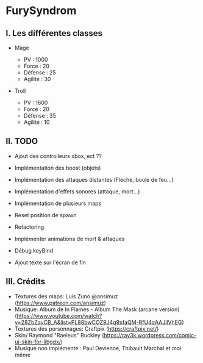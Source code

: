 # FurySyndrom

## I. Les différentes classes

- Mage

  - PV : 1000
  - Force : 20
  - Défense :  25
  - Agilité : 30

- Troll

  - PV : 1600
  - Force : 20
  - Défense : 35
  - Agilité : 10

## II. TODO

- Ajout des controlleurs xbox, ect ??
- Implémentation des boost (objets)
- Implémentation des attaques distantes (Fleche, boule de feu...)
- Implémentation d'effets sonores (attaque, mort...)
- Implémentation de plusieurs maps

- Reset position de spawn
- Refactoring
- Implémenter animations de mort & attaques
- Débug keyBind
- Ajout texte sur l'écran de fin

## III. Crédits

- Textures des maps: Luis Zuno @ansimuz (<https://www.patreon.com/ansimuz>)
- Musique: Album de In Flames - Album The Mask (arcane version) (<https://www.youtube.com/watch?v=28ZbZavCB_A&list=PL88bwCOZ9J4q9xfaQM-RfU4qAAJilVhEG>)
- Textures des personnages: Craftpix (<https://craftpix.net/>)
- Skin/ Raymond "Raeleus" Buckley (<https://ray3k.wordpress.com/comic-ui-skin-for-libgdx/>)
- Musique non implémenté : Paul Devienne, Thibault Marchal et moi même
